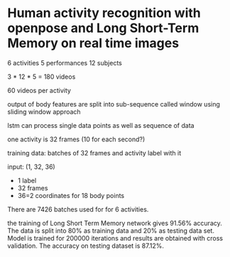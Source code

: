 # Human activity recognition with openpose and Long Short-Term Memory on real time images

6 activities
5 performances
12 subjects

3 * 12 * 5 = 180 videos

60 videos per activity

output of body features are split into sub-sequence called window using sliding window approach

lstm can process single data points as well as sequence of data

one activity is 32 frames (10 for each second?)

training data: batches of 32 frames and activity label with it

input: (1, 32, 36) 
- 1 label
- 32 frames
- 36=2 coordinates for 18 body points

There are 7426 batches used for for 6 activities.


the training of Long Short Term
Memory network gives 91.56% accuracy. The data is split
into 80% as training data and 20% as testing data set.
Model is trained for 200000 iterations and results are
obtained with cross validation. The accuracy on testing
dataset is 87.12%.